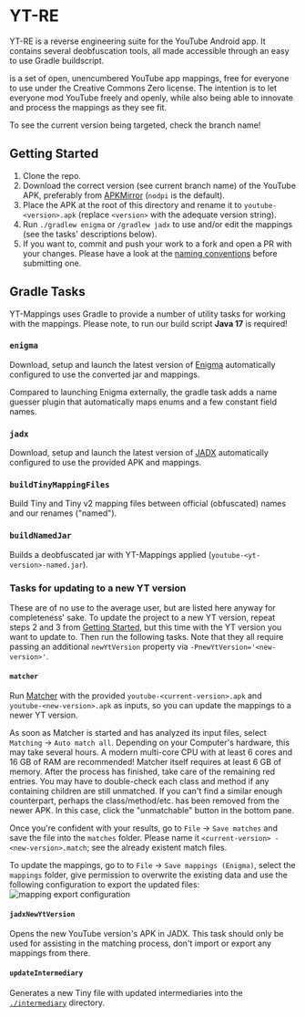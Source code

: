 # YT-RE
YT-RE is a reverse engineering suite for the YouTube Android app. It contains several deobfuscation tools, all made accessible through an easy to use Gradle buildscript.

is a set of open, unencumbered YouTube app mappings, free for everyone to use under the Creative Commons Zero license.
The intention is to let everyone mod YouTube freely and openly, while also being able to innovate and process the mappings as they see fit.

To see the current version being targeted, check the branch name!

## Getting Started
1. Clone the repo.
2. Download the correct version (see current branch name) of the YouTube APK, preferably from [APKMirror](https://www.apkmirror.com/apk/google-inc/youtube/) (`nodpi` is the default).
3. Place the APK at the root of this directory and rename it to `youtube-<version>.apk` (replace `<version>` with the adequate version string).
4. Run `./gradlew enigma` or `/gradlew jadx` to use and/or edit the mappings (see the tasks' descriptions below).
5. If you want to, commit and push your work to a fork and open a PR with your changes. Please have a look at the [naming conventions](/CONVENTIONS.md) before submitting one.

## Gradle Tasks
YT-Mappings uses Gradle to provide a number of utility tasks for working with the mappings.
Please note, to run our build script **Java 17** is required!

### `enigma`
Download, setup and launch the latest version of [Enigma](https://github.com/FabricMC/Enigma) automatically configured to use the converted jar and mappings.

Compared to launching Enigma externally, the gradle task adds a name guesser plugin that automatically maps enums and a few constant field names.

### `jadx`
Download, setup and launch the latest version of [JADX](https://github.com/skylot/jadx) automatically configured to use the provided APK and mappings.

### `buildTinyMappingFiles`
Build Tiny and Tiny v2 mapping files between official (obfuscated) names and our renames ("named").

### `buildNamedJar`
Builds a deobfuscated jar with YT-Mappings applied (`youtube-<yt-version>-named.jar`).

### Tasks for updating to a new YT version
These are of no use to the average user, but are listed here anyway for completeness' sake. To update the project to a new YT version, repeat steps 2 and 3 from [Getting Started](#getting-started), but this time with the YT version you want to update to. Then run the following tasks. Note that they all require passing an additional `newYtVersion` property via `-PnewYtVersion='<new-version>'`.

#### `matcher`
Run [Matcher](https://github.com/NebelNidas/Matcher) with the provided `youtube-<current-version>.apk` and `youtube-<new-version>.apk` as inputs, so you can update the mappings to a newer YT version.

As soon as Matcher is started and has analyzed its input files, select `Matching` → `Auto match all`. Depending on your Computer's hardware, this may take several hours. A modern multi-core CPU with at least 6 cores and 16 GB of RAM are recommended! Matcher itself requires at least 6 GB of memory. After the process has finished, take care of the remaining red entries. You may have to double-check each class and method if any containing children are still unmatched. If you can't find a similar enough counterpart, perhaps the class/method/etc. has been removed from the newer APK. In this case, click the "unmatchable" button in the bottom pane.

Once you're confident with your results, go to `File` → `Save matches` and save the file into the `matches` folder. Please name it `<current-version> - <new-version>.match`; see the already existent match files.

To update the mappings, go to to `File` → `Save mappings (Enigma)`, select the `mappings` folder, give permission to overwrite the existing data and use the following configuration to export the updated files:\
![mapping export configuration](https://user-images.githubusercontent.com/48808497/202928899-1d90bdfe-d8bd-4565-8e94-23e7fce2e8b8.png)

#### `jadxNewYtVersion`
Opens the new YouTube version's APK in JADX. This task should only be used for assisting in the matching process, don't import or export any mappings from there.

#### `updateIntermediary`
Generates a new Tiny file with updated intermediaries into the [`./intermediary`](./intermediary/) directory.
